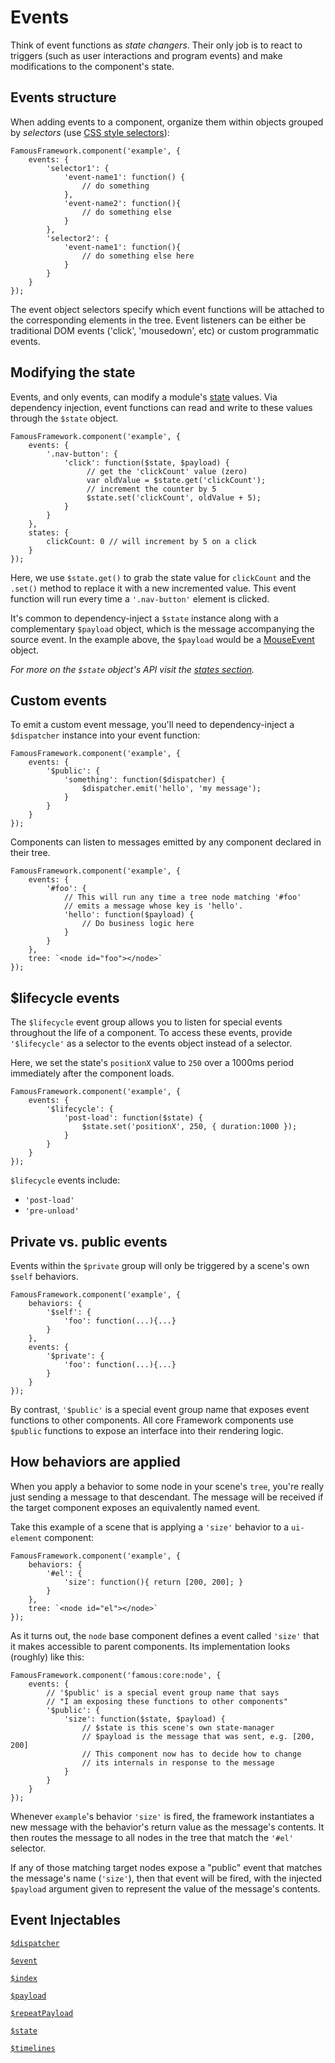# Events

Think of event functions as _state changers_. Their only job is to react to triggers (such as user interactions and program events) and make modifications to the component's state.

## Events structure

When adding events to a component, organize them within objects grouped by _selectors_ (use [CSS style selectors](https://developer.mozilla.org/en-US/docs/Web/Guide/CSS/Getting_Started/Selectors)):

    FamousFramework.component('example', {
        events: {
            'selector1': {
            	'event-name1': function() {
            	    // do something
            	},
            	'event-name2': function(){
            	    // do something else
            	}
            },
            'selector2': {
                'event-name1': function(){
                    // do something else here
                }	
            }
        }
    });

The event object selectors specify which event functions will be attached to the corresponding elements in the tree. Event listeners can be either be traditional DOM events ('click', 'mousedown', etc) or custom programmatic events. 

## Modifying the state

Events, and only events, can modify a module's [state](states.md) values. Via dependency injection, event functions can read and write to these values through the `$state` object.

    FamousFramework.component('example', {
        events: {
            '.nav-button': {
                'click': function($state, $payload) {
                     // get the 'clickCount' value (zero)
                     var oldValue = $state.get('clickCount');
                     // increment the counter by 5 
                     $state.set('clickCount', oldValue + 5);
                }
            }  	 
        },
        states: {
        	clickCount: 0 // will increment by 5 on a click
        }
    });

Here, we use `$state.get()` to grab the state value for `clickCount` and the `.set()` method to replace it with a new incremented value. This event function will run every time a `'.nav-button'` element is clicked. 

It's common to dependency-inject a `$state` instance along with a complementary `$payload` object, which is the message accompanying the source event. In the example above, the `$payload` would be a [MouseEvent](https://developer.mozilla.org/en-US/docs/Web/API/MouseEvent) object.

_For more on the `$state` object's API visit the [states section](states.md)._

## Custom events

To emit a custom event message, you'll need to dependency-inject a `$dispatcher` instance into your event function:

    FamousFramework.component('example', {
        events: {
            '$public': {
                'something': function($dispatcher) {
                    $dispatcher.emit('hello', 'my message');
                }
            }
        }
    });

Components can listen to messages emitted by any component declared in their tree.

    FamousFramework.component('example', {
        events: {
            '#foo': {
                // This will run any time a tree node matching '#foo'
                // emits a message whose key is 'hello'.
                'hello': function($payload) {
                    // Do business logic here
                }
            }
        },
        tree: `<node id="foo"></node>`
    });

## $lifecycle events

The `$lifecycle` event group allows you to listen for special events throughout the life of a component. To access these events, provide `'$lifecycle'` as a selector to the events object instead of a selector.

Here, we set the state's `positionX` value to `250` over a 1000ms period immediately after the component loads.
  
    FamousFramework.component('example', {
		events: {
	        '$lifecycle': {
	            'post-load': function($state) {
	                $state.set('positionX', 250, { duration:1000 });
	            }
	        }
		}
    });

`$lifecycle` events include:

- `'post-load'`
- `'pre-unload'`

## Private vs. public events

Events within the `$private` group will only be triggered by a scene's own `$self` behaviors.

    FamousFramework.component('example', {
        behaviors: {
            '$self': {
                'foo': function(...){...}
            }
        },
        events: {
            '$private': {
                'foo': function(...){...}
            }
        }
    });

By contrast, `'$public'` is a special event group name that exposes event functions to other components. All core Framework components use `$public` functions to expose an interface into their rendering logic.

## How behaviors are applied

When you apply a behavior to some node in your scene's `tree`, you're really just sending a message to that descendant. The message will be received if the target component exposes an equivalently named event.

Take this example of a scene that is applying a `'size'` behavior to a `ui-element` component:

    FamousFramework.component('example', {
        behaviors: {
            '#el': {
                'size': function(){ return [200, 200]; }
            }
        },
        tree: `<node id="el"></node>`
    });

As it turns out, the `node` base component defines a event called `'size'` that it makes accessible to parent components. Its implementation looks (roughly) like this:

    FamousFramework.component('famous:core:node', {
        events: {
            // '$public' is a special event group name that says
            // "I am exposing these functions to other components"
            '$public': {
                'size': function($state, $payload) {
                    // $state is this scene's own state-manager
                    // $payload is the message that was sent, e.g. [200, 200]
                    // This component now has to decide how to change
                    // its internals in response to the message
                }
            }
        }
    });

Whenever `example`'s behavior `'size'` is fired, the framework instantiates a new message with the behavior's return value as the message's contents. It then routes the message to all nodes in the tree that match the `'#el'` selector.

If any of those matching target nodes expose a "public" event that matches the message's name (`'size'`), then that event will be fired, with the injected `$payload` argument given to represent the value of the message's contents.

## Event Injectables

[`$dispatcher`](https://github.com/Famous/framework/blob/develop/docs/api/%24dispatcher.md)

[`$event`](https://github.com/Famous/framework/blob/develop/docs/api/%24event.md)

[`$index`](https://github.com/Famous/framework/blob/develop/docs/api/%24index.md)

[`$payload`](https://github.com/Famous/framework/blob/develop/docs/api/%24payload.md)

[`$repeatPayload`](https://github.com/Famous/framework/blob/develop/docs/api/%24repeatPayload.md)

[`$state`](https://github.com/Famous/framework/blob/develop/docs/api/%24state.md)

[`$timelines`](https://github.com/Famous/framework/blob/develop/docs/api/%24timelines.md)